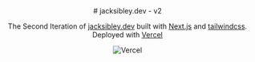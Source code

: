<div align="center"># jacksibley.dev - v2

The Second Iteration of [jacksibley.dev](https://jacksibley.dev) built with [Next.js](https://nextjs.org/) and [tailwindcss](https://tailwindcss.com/). Deployed with [Vercel](https://vercel.com/)

![Vercel](https://jacksibley-dev-v2.vercel.app/?app={jacksibley-dev-v2})</div>
